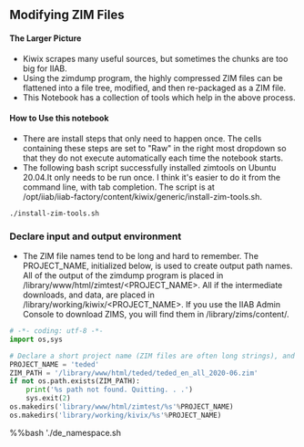 ## Modifying ZIM Files

#### The Larger Picture
* Kiwix scrapes many useful sources, but sometimes the chunks are too big for IIAB.
* Using the zimdump program, the highly compressed ZIM files can be flattened into a file tree, modified, and then re-packaged as a ZIM file.
* This Notebook has a collection of tools which help in the above process.


#### How to Use this notebook
* There are install steps that only need to happen once. The cells containing these steps are set to "Raw" in the right most dropdown so that they do not execute automatically each time the notebook starts.
* The following bash script successfully installed zimtools on Ubuntu 20.04.It only needs to be run once. I think it's easier to do it from the command line, with tab completion. The script is at  
/opt/iiab/iiab-factory/content/kiwix/generic/install-zim-tools.sh. 
```
./install-zim-tools.sh
```

### Declare input and output environment
* The ZIM file names tend to be long and hard to remember. The PROJECT_NAME, initialized below, is used to create output path names. All of the output of the zimdump program is placed in /library/www/html/zimtest/\<PROJECT_NAME\>. All if the intermediate downloads, and data, are placed in /library/working/kiwix/\<PROJECT_NAME\>. If you use the IIAB Admin Console to download ZIMS, you will find them in /library/zims/content/.


```python
# -*- coding: utf-8 -*-
import os,sys

# Declare a short project name (ZIM files are often long strings), and declare the full path of input ZIM
PROJECT_NAME = 'teded'
ZIM_PATH = '/library/www/html/teded/teded_en_all_2020-06.zim'
if not os.path.exists(ZIM_PATH):
    print('%s path not found. Quitting. . .')
    sys.exit(2)
os.makedirs('library/www/html/zimtest/%s'%PROJECT_NAME)
os.makedirs('library/working/kivix/%s'%PROJECT_NAME)

```
%%bash
'./de_namespace.sh